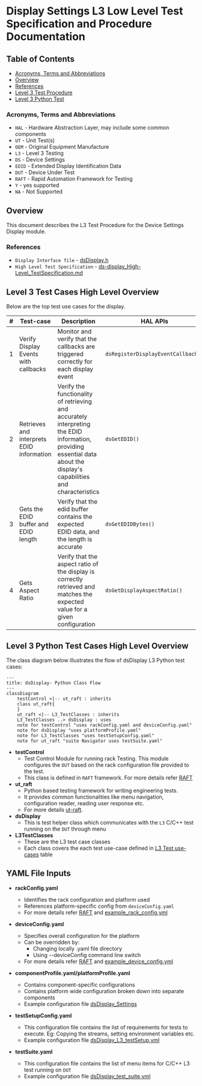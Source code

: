 # Display Settings L3 Low Level Test Specification and Procedure Documentation

## Table of Contents

- [Acronyms, Terms and Abbreviations](#acronyms-terms-and-abbreviations)
- [Overview](#overview)
- [References](#references)
- [Level 3 Test Procedure](#level-3-test-cases-high-level-overview)
- [Level 3 Python Test](#level-3-python-test-cases-high-level-overview)

### Acronyms, Terms and Abbreviations

- `HAL`  \- Hardware Abstraction Layer, may include some common components
- `UT`   \- Unit Test(s)
- `OEM`  \- Original Equipment Manufacture
- `L3`   \- Level 3 Testing
- `DS`   \- Device Settings
- `EDID` \- Extended Display Identification Data
- `DUT`  \- Device Under Test
- `RAFT` \- Rapid Automation Framework for Testing
- `Y`    \- yes supported
- `NA`   \- Not Supported

## Overview

This document describes the L3 Test Procedure for the Device Settings Display module.

### References

- `Display Interface file` - [dsDisplay.h](https://github.com/rdkcentral/rdk-halif-device_settings/blob/4.0.0/include/dsDisplay.h)
- `High Level Test Specification` - [ds-display_High-Level_TestSpecification.md](https://github.com/rdkcentral/rdk-halif-test-device_settings/blob/3.1.4/docs/pages/ds-display-high-Level_TestSpec.md)

## Level 3 Test Cases High Level Overview

Below are the top test use cases for the display.

|#|Test-case|Description|HAL APIs|Source|Sink|
|-|---------|-----------|--------|------|----|
|1|Verify Display Events with callbacks|Monitor and verify that the callbacks are triggered correctly for each display event |`dsRegisterDisplayEventCallback()`|`Y`|`Y`|
|2|Retrieves and interprets EDID information|Verify the functionality of retrieving and accurately interpreting the EDID information, providing essential data about the display's capabilities and characteristics |`dsGetEDID()`|`Y`|`Y`|
|3|Gets the EDID buffer and EDID length|Verify that the edid buffer contains the expected EDID data, and the length is accurate |`dsGetEDIDBytes()`|`Y`|`Y`|
|4|Gets Aspect Ratio |Verify that the aspect ratio of the display is correctly retrieved and matches the expected value for a given configuration |`dsGetDisplayAspectRatio()`|`Y`|`NA`|

## Level 3 Python Test Cases High Level Overview

The class diagram below illustrates the flow of dsDisplay L3 Python test cases:

```mermaid
---
title: dsDisplay- Python Class Flow
---
classDiagram
    testControl <|-- ut_raft : inherits
    class ut_raft{
    }
    ut_raft <|-- L3_TestClasses : inherits
    L3_TestClasses ..> dsDisplay : uses
    note for testControl "uses rackConfig.yaml and deviceConfig.yaml"
    note for dsDisplay "uses platformProfile.yaml"
    note for L3_TestClasses "uses testSetupConfig.yaml"
    note for ut_raft "suite Navigator uses testSuite.yaml"
```

- **testControl**
  - Test Control Module for running rack Testing. This module configures the `DUT` based on the rack configuration file provided to the test.
  - This class is defined in `RAFT` framework. For more details refer [RAFT](https://github.com/rdkcentral/python_raft/blob/1.0.0/README.md)
- **ut_raft**
  - Python based testing framework for writing engineering tests.
  - It provides common functionalities like menu navigation, configuration reader, reading user response etc.
  - For more details [ut-raft](https://github.com/rdkcentral/ut-raft).
- **dsDisplay**
  - This is test helper class which communicates with the `L3` C/C++ test running on the `DUT` through menu
- **L3TestClasses**
  - These are the L3 test case classes
  - Each class covers the each test use-case defined in [L3 Test use-cases](#level-3-test-cases-high-level-overview) table

## YAML File Inputs

- **rackConfig.yaml**
  - Identifies the rack configuration and platform used
  - References platform-specific config from `deviceConfig.yaml`
  - For more details refer [RAFT](https://github.com/rdkcentral/python_raft/blob/1.0.0/README.md) and [example_rack_config.yml](https://github.com/rdkcentral/python_raft/blob/1.0.0/examples/configs/example_rack_config.yml)

- **deviceConfig.yaml**
  - Specifies overall configuration for the platform
  - Can be overridden by:
    - Changing locally .yaml file directory
    - Using --deviceConfig command line switch
  - For more details refer [RAFT](https://github.com/rdkcentral/python_raft/blob/1.0.0/README.md) and [example_device_config.yml](https://github.com/rdkcentral/python_raft/blob/1.0.0/examples/configs/example_device_config.yml)

- **componentProfile.yaml/platformProfile.yaml**
  - Contains component-specific configurations
  - Contains platform wide configuration broken down into separate components
  - Example configuration file [dsDisplay_Settings](https://github.com/rdkcentral/rdk-halif-test-device_settings/blob/3.0.0/profiles/sink/Sink_4K_Display.yaml)

- **testSetupConfig.yaml**
  - This configuration file contains the list of requirements for tests to execute. Eg: Copying the streams, setting environment variables etc.
  - Example configuration file [dsDisplay_L3_testSetup.yml](../../../host/tests/dsDisplay_L3_Tests/dsDisplay_L3_testSetup.yml)

- **testSuite.yaml**
  - This configuration file contains the list of menu items for C/C++ L3 test running on `DUT`
  - Example configuration file [dsDisplay_test_suite.yml](../../../host/tests/dsClasses/dsDisplay_test_suite.yml)
